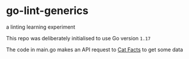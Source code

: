 # go-lint-generics
a linting learning experiment

This repo was deliberately initialised to use Go version `1.17`

The code in main.go makes an API request to [Cat Facts](https://catfact.ninja/) to get some data

